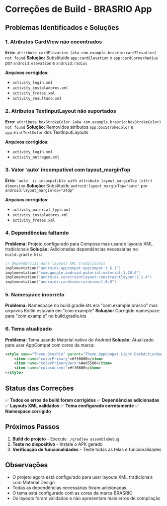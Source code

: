 # Correções de Build - BRASRIO App

## Problemas Identificados e Soluções

### 1. **Atributos CardView não encontrados**
**Erro:** `attribute cardElevation (aka com.example.brasrio:cardElevation) not found`
**Solução:** Substituído `app:cardElevation` e `app:cardCornerRadius` por `android:elevation` e `android:radius`

**Arquivos corrigidos:**
- `activity_login.xml`
- `activity_instaladores.xml`
- `activity_fretes.xml`
- `activity_resultado.xml`

### 2. **Atributos TextInputLayout não suportados**
**Erro:** `attribute boxStrokeColor (aka com.example.brasrio:boxStrokeColor) not found`
**Solução:** Removidos atributos `app:boxStrokeColor` e `app:hintTextColor` dos TextInputLayouts

**Arquivos corrigidos:**
- `activity_login.xml`
- `activity_metragem.xml`

### 3. **Valor 'auto' incompatível com layout_marginTop**
**Erro:** `'auto' is incompatible with attribute layout_marginTop (attr) dimension`
**Solução:** Substituído `android:layout_marginTop="auto"` por `android:layout_marginTop="24dp"`

**Arquivos corrigidos:**
- `activity_material_type.xml`
- `activity_instaladores.xml`
- `activity_fretes.xml`

### 4. **Dependências faltando**
**Problema:** Projeto configurado para Compose mas usando layouts XML tradicionais
**Solução:** Adicionadas dependências necessárias no `build.gradle.kts`:

```kotlin
// Dependências para layouts XML tradicionais
implementation("androidx.appcompat:appcompat:1.6.1")
implementation("com.google.android.material:material:1.10.0")
implementation("androidx.constraintlayout:constraintlayout:2.1.4")
implementation("androidx.cardview:cardview:1.0.0")
```

### 5. **Namespace incorreto**
**Problema:** Namespace no build.gradle.kts era "com.example.brasrio" mas arquivos Kotlin estavam em "com.example"
**Solução:** Corrigido namespace para "com.example" no build.gradle.kts

### 6. **Tema atualizado**
**Problema:** Tema usando Material nativo do Android
**Solução:** Atualizado para usar AppCompat com cores da marca:

```xml
<style name="Theme.BrasRio" parent="Theme.AppCompat.Light.DarkActionBar">
    <item name="colorPrimary">#ff6600</item>
    <item name="colorPrimaryDark">#e05500</item>
    <item name="colorAccent">#ff6600</item>
</style>
```

## Status das Correções

✅ **Todos os erros de build foram corrigidos**
✅ **Dependências adicionadas**
✅ **Layouts XML validados**
✅ **Tema configurado corretamente**
✅ **Namespace corrigido**

## Próximos Passos

1. **Build do projeto** - Execute `./gradlew assembleDebug`
2. **Teste no dispositivo** - Instale o APK gerado
3. **Verificação de funcionalidades** - Teste todas as telas e funcionalidades

## Observações

- O projeto agora está configurado para usar layouts XML tradicionais com Material Design
- Todas as dependências necessárias foram adicionadas
- O tema está configurado com as cores da marca BRASRIO
- Os layouts foram validados e não apresentam mais erros de compilação
